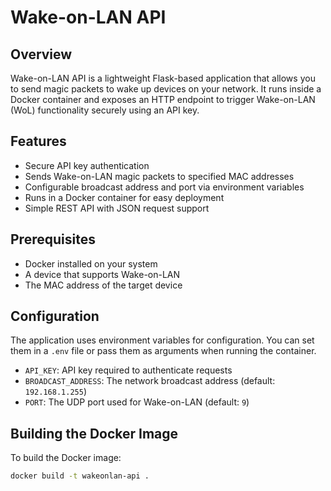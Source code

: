 # Wake-on-LAN API

## Overview

Wake-on-LAN API is a lightweight Flask-based application that allows you to send magic packets to wake up devices on your network. It runs inside a Docker container and exposes an HTTP endpoint to trigger Wake-on-LAN (WoL) functionality securely using an API key.

## Features

- Secure API key authentication
- Sends Wake-on-LAN magic packets to specified MAC addresses
- Configurable broadcast address and port via environment variables
- Runs in a Docker container for easy deployment
- Simple REST API with JSON request support

## Prerequisites

- Docker installed on your system
- A device that supports Wake-on-LAN
- The MAC address of the target device

## Configuration

The application uses environment variables for configuration. You can set them in a `.env` file or pass them as arguments when running the container.

- `API_KEY`: API key required to authenticate requests
- `BROADCAST_ADDRESS`: The network broadcast address (default: `192.168.1.255`)
- `PORT`: The UDP port used for Wake-on-LAN (default: `9`)

## Building the Docker Image

To build the Docker image:

```bash
docker build -t wakeonlan-api .
